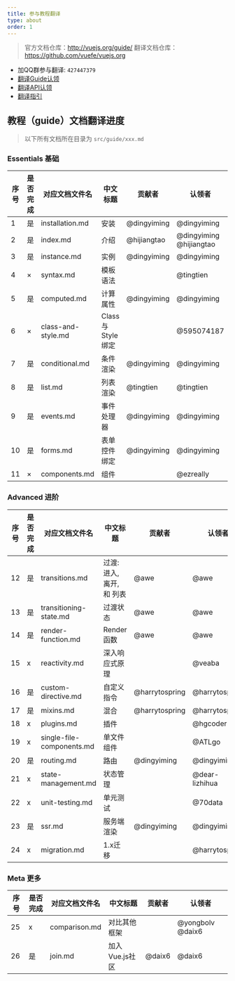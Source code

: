 ```yaml
---
title: 参与教程翻译
type: about
order: 1
---
```


> 官方文档仓库：http://vuejs.org/guide/
> 翻译文档仓库：https://github.com/vuefe/vuejs.org

- 加QQ群参与翻译: `427447379`
- [翻译Guide认领](https://github.com/vuefe/vuejs.org/issues/1)
- [翻译API认领](https://github.com/vuefe/vuejs.org/issues/44)
- [翻译指引](https://github.com/vuefe/vuejs.org/issues/25)

## 教程（guide）文档翻译进度

> 以下所有文档所在目录为 `src/guide/xxx.md`

### Essentials  基础

序号 | 是否完成  | 对应文档文件名 | 中文标题  | 贡献者 | 认领者
----- | ------- | ------------- | --- | --- | ---
1 | 是 |  installation.md | 安装 | @dingyiming | @dingyiming
2 | 是 | index.md |  介绍 | @hijiangtao   | @dingyiming @hijiangtao
3 | 是 | instance.md | 实例 |  @dingyiming | @dingyiming
4 | × | syntax.md  | 模板语法 |  | @tingtien
5 | 是 | computed.md | 计算属性 |  @dingyiming | @dingyiming
6 | × | class-and-style.md | Class 与 Style 绑定 |   | @595074187
7 | 是 |  conditional.md  | 条件渲染 | @dingyiming | @dingyiming
8 | 是 | list.md |  列表渲染 | @tingtien | @tingtien
9 | 是 | events.md | 事件处理器 | @dingyiming | @dingyiming
10 | 是 |  forms.md  | 表单控件绑定 | @dingyiming | @dingyiming
11 | × | components.md |  组件 |  | @ezreally

### Advanced  进阶

序号 | 是否完成  | 对应文档文件名 | 中文标题 | 贡献者 | 认领者
----- | ------- | ------------- | --- | --- | ---
12 | 是 | transitions.md | 过渡: 进入, 离开, 和 列表 | @awe | @awe
13 | 是 | transitioning-state.md | 过渡状态 |  @awe | @awe
14 | 是 | render-function.md |  Render 函数 |  @awe | @awe
15 | x | reactivity.md |  深入响应式原理 |  | @veaba
16 | 是 | custom-directive.md |  自定义指令 | @harrytospring | @harrytospring
17 | 是 | mixins.md |  混合 |  @harrytospring | @harrytospring
18 | x | plugins.md |  插件 |  | @hgcoder
19 | x | single-file-components.md |  单文件组件 |  | @ATLgo 
20 | 是 | routing.md | 路由 | @dingyiming | @dingyiming
21 | x | state-management.md |  状态管理 | | @dear-lizhihua
22 | x | unit-testing.md | 单元测试 |  | @70data
23 | 是 | ssr.md |  服务端渲染 | @dingyiming | @dingyiming
24 | x  | migration.md | 1.x迁移 |   | @harrytospring 

### Meta  更多

序号 | 是否完成  | 对应文档文件名 | 中文标题 | 贡献者 | 认领者
----- | ------- | ------------- | --- | --- | ---
25 | x |  comparison.md |   对比其他框架 |   | @yongbolv @daix6
26 | 是 |  join.md |  加入Vue.js社区 | @daix6  | @daix6 